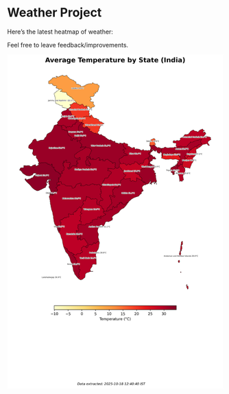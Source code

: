 # Weather Project

Here’s the latest heatmap of weather:

Feel free to leave feedback/improvements.

![India Heatmap](docs/assets/india_heatmap.png?v=F33D73)
